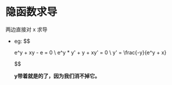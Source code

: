 # 隐函数求导
两边直接对 x 求导

* eg: 
    $$

    e^y + xy - e = 0
    \\
    e^y * y' + y + xy' = 0
    \\
    y' = \frac{-y}{e^y + x}
    
    $$

    **y带着就是的了，因为我们消不掉它。**
    
